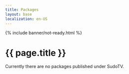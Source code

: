 ```yaml
---
title: Packages
layout: base
localization: en-US
---
```


{% include banner/not-ready.html %}

# {{ page.title }}

Currently there are no packages published under SudoTV.